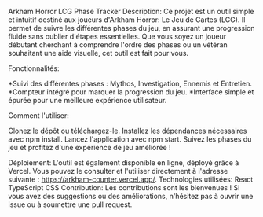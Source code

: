 Arkham Horror LCG Phase Tracker
Description:
Ce projet est un outil simple et intuitif destiné aux joueurs d'Arkham Horror: Le Jeu de Cartes (LCG). 
Il permet de suivre les différentes phases du jeu, en assurant une progression fluide sans oublier d'étapes essentielles.
Que vous soyez un joueur débutant cherchant à comprendre l'ordre des phases ou un vétéran souhaitant une aide visuelle, cet outil est fait pour vous.

Fonctionnalités:

*Suivi des différentes phases : Mythos, Investigation, Ennemis et Entretien.
*Compteur intégré pour marquer la progression du jeu.
*Interface simple et épurée pour une meilleure expérience utilisateur.

Comment l'utiliser:

Clonez le dépôt ou téléchargez-le.
Installez les dépendances nécessaires avec npm install.
Lancez l'application avec npm start.
Suivez les phases du jeu et profitez d'une expérience de jeu améliorée !

Déploiement:
L'outil est également disponible en ligne, déployé grâce à Vercel. Vous pouvez le consulter et l'utiliser directement à l'adresse suivante : https://arkham-counter.vercel.app/.
Technologies utilisées:
React
TypeScript
CSS
Contribution:
Les contributions sont les bienvenues ! Si vous avez des suggestions ou des améliorations, n'hésitez pas à ouvrir une issue ou à soumettre une pull request.
